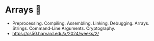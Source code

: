 # Arrays 💾
- Preprocessing. Compiling. Assembling. Linking. Debugging. Arrays. Strings. Command-Line Arguments. Cryptography.
- https://cs50.harvard.edu/x/2024/weeks/2/
